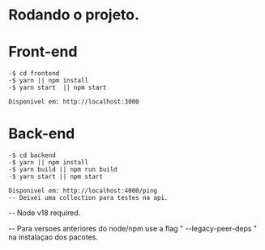 # Rodando o projeto.

# Front-end

    -$ cd frontend
    -$ yarn || npm install
    -$ yarn start  || npm start

    Disponivel em: http://localhost:3000

# Back-end

    -$ cd backend
    -$ yarn || npm install
    -$ yarn build || npm run build
    -$ yarn start || npm start

    Disponivel em: http://localhost:4000/ping
    -- Deixei uma collection para testes na api.

-- Node v18 required.

-- Para versoes anteriores do node/npm use a flag " --legacy-peer-deps " na instalaçao dos pacotes.
